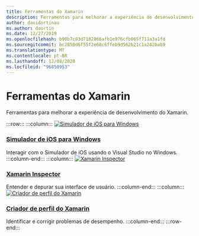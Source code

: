 ```yaml
---
title: Ferramentas do Xamarin
description: Ferramentas para melhorar a experiência de desenvolvimento do Xamarin.
author: davidortinau
ms.author: daortin
ms.date: 12/27/2019
ms.openlocfilehash: b90b7c83d7182866afb1e976cfb065f711a3a1fd
ms.sourcegitcommit: bc2850d6f55f2e68c6ffeb9d562b21c1a242bab9
ms.translationtype: MT
ms.contentlocale: pt-BR
ms.lasthandoff: 12/08/2020
ms.locfileid: "96850953"
---
```

# <a name="xamarin-tools"></a>Ferramentas do Xamarin

Ferramentas para melhorar a experiência de desenvolvimento do Xamarin.

:::row:::
    :::column:::
[![Simulador de iOS para Windows](~/media/index/xamarin-tools-windows-simulator.svg?branch=master)](~/tools/ios-simulator/index.md)

### <a name="ios-simulator-for-windows"></a>[Simulador de iOS para Windows](~/tools/ios-simulator/index.md)

Interagir com o Simulador de iOS usando o Visual Studio no Windows.
    :::column-end:::
    :::column:::
[![Xamarin Inspector](~/media/index/xamarin-tools-inspector.svg?branch=master)](~/tools/inspector/index.md)

### <a name="xamarin-inspector"></a>[Xamarin Inspector](~/tools/inspector/index.md)

Entender e depurar sua interface de usuário.
    :::column-end:::
    :::column:::
[![Criador de perfil do Xamarin](~/media/index/xamarin-tools-profiler.svg?branch=master)](~/tools/profiler/index.md)

### <a name="xamarin-profiler"></a>[Criador de perfil do Xamarin](~/tools/profiler/index.md)

Identificar e corrigir problemas de desempenho.
    :::column-end:::
:::row-end:::
